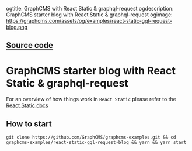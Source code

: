 ogtitle: GraphCMS with React Static & graphql-request
ogdescription: GraphCMS starter blog with React Static & graphql-request
ogimage: https://graphcms.com/assets/og/examples/react-static-gql-request-blog.png

## [Source code](https://github.com/GraphCMS/graphcms-examples/tree/master/react-static-gql-request-blog)

# GraphCMS starter blog with React Static & graphql-request

For an overview of how things work in `React Static` please refer to the [React Static docs](https://github.com/nozzle/react-static#react-static)

## How to start
```
git clone https://github.com/GraphCMS/graphcms-examples.git && cd graphcms-examples/react-static-gql-request-blog && yarn && yarn start
```

